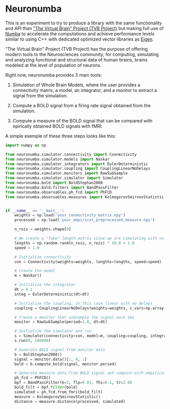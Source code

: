 # Neuronumba

This is an experiment to try to produce a library with the same functionality and API than
["The Virtual Brain" Project (TVB Project)](https://github.com/the-virtual-brain/tvb-root) 
but making full use of [Numba](https://numba.pydata.org/) to accelerate the computations 
and achieve performance levels similar to using C++ with dedicated optimized vector 
libraries as [Eigen](https://eigen.tuxfamily.org/).

"The Virtual Brain" Project (TVB Project) has the purpose of offering 
modern tools to the Neurosciences community, for computing, simulating
and analyzing functional and structural data of human brains, brains modeled 
at the  level of population of neurons.

Right now, neuronumba provides 3 main tools:

1. Simulation of Whole Brain Models, where the user provides a connectivity matrix, 
a model, an integrator, and a monitor to extract a signal from the simulation.

2. Compute a BOLD signal from a firing rate signal obtained from the simulation.

3. Compute a measure of the BOLD signal that can be compared with epirically obtained BOLD signals with fMRI.

A simple exemple of these three steps looks like this:

```python
import numpy as np

from neuronumba.simulator.connectivity import Connectivity
from neuronumba.simulator.models import Naskar
from neuronumba.simulator.integrators import EulerDeterministic
from neuronumba.simulator.coupling import CouplingLinearNoDelays
from neuronumba.simulator.monitors import RawSubSample
from neuronumba.simulator.simulator import Simulator
from neuronumba.bold import BoldStephan2008
from neuronumba.bold.filters import BandPassFilter
from neuronumba.observables.ph_fcd import PhFCD
from neuronumba.observables.measures import KolmogorovSmirnovStatistic


if __name__ == '__main__':
    weights = np.load('your_connectivity_matrix.npy')
    processed = np.load('your_empirical_preprocessed_measure.npy')

    n_rois = weights.shape[0]

    # We create a "fake" length matrix since we are simulating with no delays
    lengths = np.random.rand(n_rois, n_rois) * 10.0 + 1.0
    speed = 1.0

    # Initialize connectivity
    con = Connectivity(weights=weights, lengths=lengths, speed=speed)

    # Create the model
    m = Naskar()

    # Initialize the integrator
    dt = 0.1
    integ = EulerDeterministic(dt=dt)

    # Initialize the coupling, in this case linear with no delays
    coupling = CouplingLinearNoDelays(weights=weights, c_vars=np.array([0], dtype=np.int32), n_rois=n_rois)

    # Create a monitor that subsample the signal each 1ms
    monitor = RawSubSample(period=1.0, dt=dt)

    # Initialize the simulator and run
    s = Simulator(connectivity=con, model=m, coupling=coupling, integrator=integ, monitors=[monitor])
    s.run(0, 100000)

    # Generate BOLD signal from monitor data
    b = BoldStephan2008()
    signal = monitor.data()[:, 0, :]
    bold = b.compute_bold(signal, monitor.period)

    # Generate measure data from BOLD signal and compare with empirical
    ph_fcd = PhFCD()
    bpf = BandPassFilter(k=2, flp=0.01, fhi=0.1, tr=2.0)
    bold_filt = bpf.filter(bold)
    simulated = ph_fcd.from_fmri(bold_filt)
    measure = KolmogorovSmirnovStatistic()
    distance = measure.distance(processed, simulated)
```


